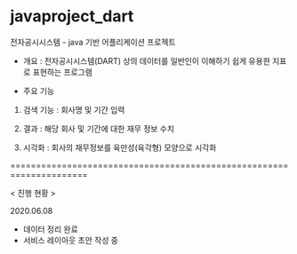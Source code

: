# javaproject_dart
전자공시시스템 - java 기반 어플리케이션 프로젝트

- 개요
: 전자공시시스템(DART) 상의 데이터를 일반인이 이해하기 쉽게 유용한 지표로 표현하는 프로그램

- 주요 기능
1. 검색 기능 : 회사명 및 기간 입력

2. 결과 : 해당 회사 및 기간에 대한 재무 정보 수치

3. 시각화 : 회사의 재무정보를 육만성(육각형) 모양으로 시각화


=====================================================================

< 진행 현황 >

2020.06.08 
- 데이터 정리 완료
- 서비스 레이아웃 초안 작성 중
